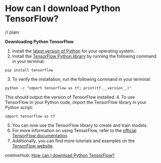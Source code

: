 # How can I download Python TensorFlow?
// plain

**Downloading Python TensorFlow**

1. Install the [latest version of Python](https://www.python.org/downloads/) for your operating system.
2. Install the [TensorFlow Python library](https://www.tensorflow.org/install) by running the following command in your terminal:
```
pip install tensorflow
```
3. To verify the installation, run the following command in your terminal:
```
python -c "import tensorflow as tf; print(tf.__version__)"
```
This should output the version of TensorFlow installed.
4. To use TensorFlow in your Python code, import the TensorFlow library in your Python script:
```
import tensorflow as tf
```
5. You can now use the TensorFlow library to create and train models.
6. For more information on using TensorFlow, refer to the [official TensorFlow documentation](https://www.tensorflow.org/guide).
7. Additionally, you can find more tutorials and examples on the [TensorFlow website](https://www.tensorflow.org/tutorials).

onelinerhub: [How can I download Python TensorFlow?](https://onelinerhub.com/python-tensorflow/how-can-i-download-python-tensorflow)